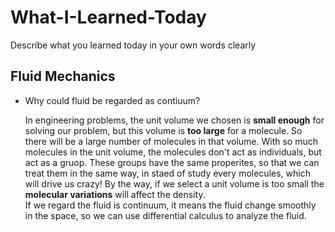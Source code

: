 # What-I-Learned-Today
Describe what you learned today in your own words clearly
## Fluid Mechanics
* Why could fluid be regarded as contiuum?

  In engineering problems, the unit volume we chosen is **small enough** for solving our problem, but this volume is **too large** for a molecule. 
  So there will be a large number of molecules in that volume. With so much molecules in the unit volume, the molecules don't act as individuals, 
  but act as a gruop. These groups have the same properites, so that we can treat them in the same way, in staed of study every molecules, 
  which will drive us crazy! By the way, if we select a unit volume is too small the **molecular variations** will affect the density.  
  If we regard the fluid is continuum, it means the fluid change smoothly in the space, so we can use differential calculus to analyze the fluid.  
  
  
  
